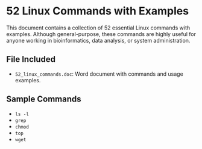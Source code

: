 # 52 Linux Commands with Examples

This document contains a collection of 52 essential Linux commands with examples. Although general-purpose, these commands are highly useful for anyone working in bioinformatics, data analysis, or system administration.

## File Included
- `52_linux_commands.doc`: Word document with commands and usage examples.

## Sample Commands
- `ls -l`
- `grep`
- `chmod`
- `top`
- `wget`
